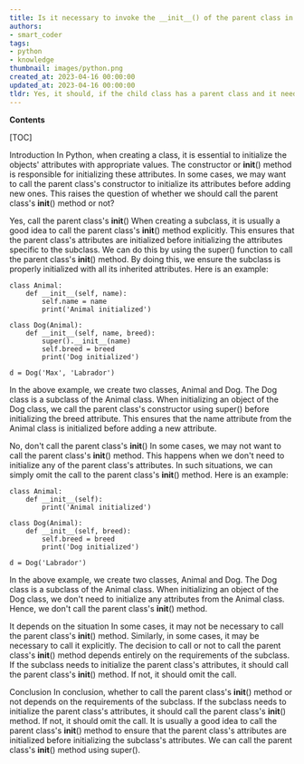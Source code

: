 ```yaml
---
title: Is it necessary to invoke the __init__() of the parent class in the __init__() method?
authors:
- smart_coder
tags:
- python
- knowledge
thumbnail: images/python.png
created_at: 2023-04-16 00:00:00
updated_at: 2023-04-16 00:00:00
tldr: Yes, it should, if the child class has a parent class and it needs to inherit its attributes and methods.
---
```


**Contents**

[TOC]

Introduction
In Python, when creating a class, it is essential to initialize the objects' attributes with appropriate values. The constructor or __init__() method is responsible for initializing these attributes. In some cases, we may want to call the parent class's constructor to initialize its attributes before adding new ones. This raises the question of whether we should call the parent class's __init__() method or not?

Yes, call the parent class's __init__()
When creating a subclass, it is usually a good idea to call the parent class's __init__() method explicitly. This ensures that the parent class's attributes are initialized before initializing the attributes specific to the subclass. We can do this by using the super() function to call the parent class's __init__() method. By doing this, we ensure the subclass is properly initialized with all its inherited attributes. Here is an example:

```
class Animal:
    def __init__(self, name):
        self.name = name
        print('Animal initialized')
        
class Dog(Animal):
    def __init__(self, name, breed):
        super().__init__(name)
        self.breed = breed
        print('Dog initialized')

d = Dog('Max', 'Labrador')
```

In the above example, we create two classes, Animal and Dog. The Dog class is a subclass of the Animal class. When initializing an object of the Dog class, we call the parent class's constructor using super() before initializing the breed attribute. This ensures that the name attribute from the Animal class is initialized before adding a new attribute.

No, don't call the parent class's __init__()
In some cases, we may not want to call the parent class's __init__() method. This happens when we don't need to initialize any of the parent class's attributes. In such situations, we can simply omit the call to the parent class's __init__() method. Here is an example:

```
class Animal:
    def __init__(self):
        print('Animal initialized')
        
class Dog(Animal):
    def __init__(self, breed):
        self.breed = breed
        print('Dog initialized')

d = Dog('Labrador')
```

In the above example, we create two classes, Animal and Dog. The Dog class is a subclass of the Animal class. When initializing an object of the Dog class, we don't need to initialize any attributes from the Animal class. Hence, we don't call the parent class's __init__() method.

It depends on the situation
In some cases, it may not be necessary to call the parent class's __init__() method. Similarly, in some cases, it may be necessary to call it explicitly. The decision to call or not to call the parent class's __init__() method depends entirely on the requirements of the subclass. If the subclass needs to initialize the parent class's attributes, it should call the parent class's __init__() method. If not, it should omit the call. 

Conclusion
In conclusion, whether to call the parent class's __init__() method or not depends on the requirements of the subclass. If the subclass needs to initialize the parent class's attributes, it should call the parent class's __init__() method. If not, it should omit the call. It is usually a good idea to call the parent class's __init__() method to ensure that the parent class's attributes are initialized before initializing the subclass's attributes. We can call the parent class's __init__() method using super().
